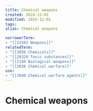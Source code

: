 ```yaml
---
title: Chemical weapons
created: 2024-12-01
modified: 2024-12-01
tags: 
alias: Chemical weapons

narrowerTerm:
- "[[21583 Weapons]]"
relatedTerm:
- "[[3056 Chemicals]]"
- "[[20329 Toxic substances]]"
- "[[2194 Biological weapons]]"
- "[[3038 Chemical warfare]]"
use:
- "[[3040 Chemical warfare agents]]"
---
```

# Chemical weapons
